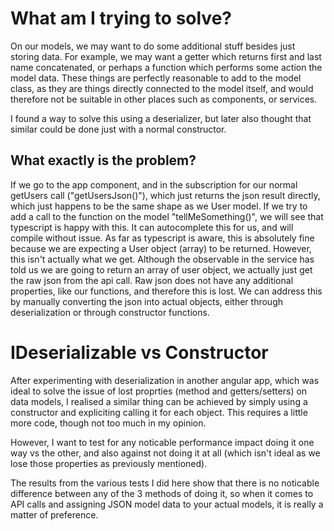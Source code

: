 # What am I trying to solve?
On our models, we may want to do some additional stuff besides just storing data.
For example, we may want a getter which returns first and last name concatenated, or perhaps a function which performs some action the model data.
These things are perfectly reasonable to add to the model class, as they are things directly connected to the model itself, and would therefore 
not be suitable in other places such as components, or services.

I found a way to solve this using a deserializer, but later also thought that similar could be done just with a normal constructor. 

## What exactly is the problem?
If we go to the app component, and in the subscription for our normal getUsers call ("getUsersJson()"), which just returns the json result directly, 
which just happens to be the same shape as we User model. If we try to add a call to the function on the model "tellMeSomething()", 
we will see that typescript is happy with this. It can autocomplete this for us, and will compile without issue. As far as typescript is aware, 
this is absolutely fine because we are expecting a User object (array) to be returned. However, this isn't actually what we get. 
Although the observable in the service has told us we are going to return an array of user object, we actually just get the raw json from the api call. 
Raw json does not have any additional properties, like our functions, and therefore this is lost. 
We can address this by manually converting the json into actual objects, either through deserialization or through constructor functions. 

# IDeserializable vs Constructor
After experimenting with deserialization in another angular app, 
which was ideal to solve the issue of lost proprties (method and getters/setters) on data models,
I realised a similar thing can be achieved by simply using a constructor and expliciting calling it for each object. 
This requires a little more code, though not too much in my opinion. 

However, I want to test for any noticable performance impact doing it one way vs the other, 
and also against not doing it at all (which isn't ideal as we lose those properties as previously mentioned).

The results from the various tests I did here show that there is no noticable difference between any of the 3 methods of doing it, 
so when it comes to API calls and assigning JSON model data to your actual models, it is really a matter of preference. 
